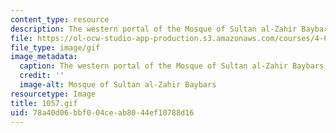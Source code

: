 ```yaml
---
content_type: resource
description: The western portal of the Mosque of Sultan al-Zahir Baybars.
file: https://ol-ocw-studio-app-production.s3.amazonaws.com/courses/4-615-the-architecture-of-cairo-spring-2002/78a40d06bbf004ceab8044ef10788d16_1057.gif
file_type: image/gif
image_metadata:
  caption: The western portal of the Mosque of Sultan al-Zahir Baybars.
  credit: ''
  image-alt: Mosque of Sultan al-Zahir Baybars
resourcetype: Image
title: 1057.gif
uid: 78a40d06-bbf0-04ce-ab80-44ef10788d16
---
```

